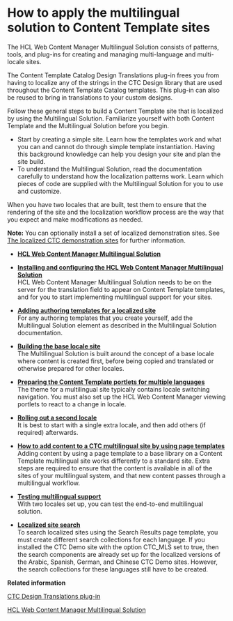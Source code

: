 # How to apply the multilingual solution to Content Template sites

The HCL Web Content Manager Multilingual Solution consists of patterns, tools, and plug-ins for creating and managing multi-language and multi-locale sites.

The Content Template Catalog Design Translations plug-in frees you from having to localize any of the strings in the CTC Design library that are used throughout the Content Template Catalog templates. This plug-in can also be reused to bring in translations to your custom designs.

Follow these general steps to build a Content Template site that is localized by using the Multilingual Solution. Familiarize yourself with both Content Template and the Multilingual Solution before you begin.

-   Start by creating a simple site. Learn how the templates work and what you can and cannot do through simple template instantiation. Having this background knowledge can help you design your site and plan the site build.
-   To understand the Multilingual Solution, read the documentation carefully to understand how the localization patterns work. Learn which pieces of code are supplied with the Multilingual Solution for you to use and customize.

When you have two locales that are built, test them to ensure that the rendering of the site and the localization workflow process are the way that you expect and make modifications as needed.

**Note:** You can optionally install a set of localized demonstration sites. See [The localized CTC demonstration sites](ctc_overview_comp_demo-mls.md) for further information.

-   **[HCL Web Content Manager Multilingual Solution](../wcm/wcm_mls.html)**  

-   **[Installing and configuring the HCL Web Content Manager Multilingual Solution](../ctc/ctc_deploy_locale_install.md)**  
HCL Web Content Manager Multilingual Solution needs to be on the server for the translation field to appear on Content Template templates, and for you to start implementing multilingual support for your sites.
-   **[Adding authoring templates for a localized site](../ctc/ctc_deploy_locale_auth.md)**  
For any authoring templates that you create yourself, add the Multilingual Solution element as described in the Multilingual Solution documentation.
-   **[Building the base locale site](../ctc/ctc_deploy_locale_base.md)**  
The Multilingual Solution is built around the concept of a base locale where content is created first, before being copied and translated or otherwise prepared for other locales.
-   **[Preparing the Content Template portlets for multiple languages](../ctc/ctc_deploy_locale_theme.md)**  
The theme for a multilingual site typically contains locale switching navigation. You must also set up the HCL Web Content Manager viewing portlets to react to a change in locale.
-   **[Rolling out a second locale](../ctc/ctc_deploy_locale_second.md)**  
It is best to start with a single extra locale, and then add others \(if required\) afterwards.
-   **[How to add content to a CTC multilingual site by using page templates](../ctc/ctc_deploy_add_content.md)**  
Adding content by using a page template to a base library on a Content Template multilingual site works differently to a standard site. Extra steps are required to ensure that the content is available in all of the sites of your multilingual system, and that new content passes through a multilingual workflow.
-   **[Testing multilingual support](../ctc/ctc_deploy_locale_test.md)**  
With two locales set up, you can test the end-to-end multilingual solution.
-   **[Localized site search](../ctc/ctc_deploy_locale_search.md)**  
To search localized sites using the Search Results page template, you must create different search collections for each language. If you installed the CTC Demo site with the option CTC\_MLS set to true, then the search components are already set up for the localized versions of the Arabic, Spanish, German, and Chinese CTC Demo sites. However, the search collections for these languages still have to be created.


**Related information**  


[CTC Design Translations plug-in](../ctc/ctc_arch_plugins_trans.md)

[HCL Web Content Manager Multilingual Solution](../wcm/wcm_mls.md)

